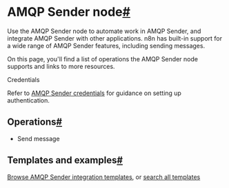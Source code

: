 [](https://github.com/n8n-io/n8n-docs/edit/main/docs/integrations/builtin/app-nodes/n8n-nodes-base.amqp.md "Edit this page")

# AMQP Sender node[#](#amqp-sender-node "Permanent link")

Use the AMQP Sender node to automate work in AMQP Sender, and integrate AMQP Sender with other applications. n8n has built-in support for a wide range of AMQP Sender features, including sending messages.

On this page, you'll find a list of operations the AMQP Sender node supports and links to more resources.

Credentials

Refer to [AMQP Sender credentials](../../credentials/amqp/) for guidance on setting up authentication.

## Operations[#](#operations "Permanent link")

*   Send message

## Templates and examples[#](#templates-and-examples "Permanent link")

[Browse AMQP Sender integration templates](https://n8n.io/integrations/amqp-sender/), or [search all templates](https://n8n.io/workflows/)